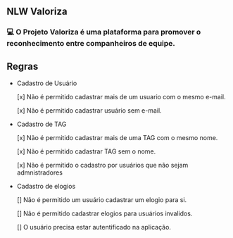 ## NLW Valoriza

### 💻 O Projeto Valoriza é uma plataforma para promover o reconhecimento entre companheiros de equipe.

## Regras

- Cadastro de Usuário

  [x] Não é permitido cadastrar mais de um usuario com o mesmo e-mail.

  [x] Não é permitido cadastrar usuário sem e-mail.


- Cadastro de TAG

  [x] Não é permitido cadastrar mais de uma TAG com o mesmo nome.

  [x] Não é permitido cadastrar TAG sem o nome.

  [x] Não é permitido o cadastro por usuários que não sejam admnistradores 

- Cadastro de elogios

  [] Não é permitido um usuário cadastrar um elogio para si.

  [] Não é permitido cadastrar elogios para usuários invalidos.

  [] O usuário precisa estar autentificado na aplicação.
